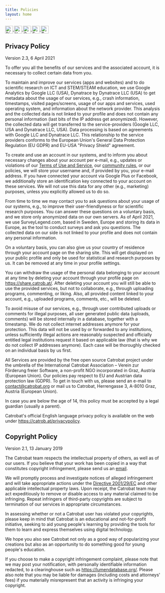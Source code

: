 ```yaml
---
title: Policies
layout: home
---
```


<style>
.btn-logo {
width: 25px;
height: 25px; 
vertical-align: middle;
}
</style>

<a href="https://discord.com/invite/tnsePcW8HY" class="btn">
  <img src="../../assets/images/discord_logo.svg" alt="Discord Logo" class="btn-logo">
</a>
<a href="https://www.youtube.com/" class="btn">
  <img src="../../assets/images/youtube_logo.svg" alt="YouTube Logo" class="btn-logo">
</a>
<a href="https://groups.google.com/g/catrobat" class="btn">
  <img src="../../assets/images/google_logo.svg" alt="Google Group Logo" class="btn-logo">
</a>
<a href="https://www.facebook.com/CatrobatPocketCode" class="btn">
  <img src="../../assets/images/facebook_logo.svg" alt="Facebook Logo" class="btn-logo">
</a>
<a href="https://twitter.com/Pocket_Code" class="btn">
  <img src="../../assets/images/twitter_logo.svg" alt="Twitter Logo" class="btn-logo">
</a>

## Privacy Policy

Version 2.3, 6 April 2021

To offer you all the benefits of our services and the associated account, it is necessary to collect certain data from you.

To maintain and improve our services (apps and websites) and to do scientific research on ICT and STEM/STEAM education, we use Google Analytics by Google LLC (USA), Dynatrace by Dynatrace LLC (USA) to get metadata about the usage of our services, e.g., crash information, timestamps, visited pages/screens, usage of our apps and services, used operating system, and information about the network provider. This analysis and the collected data is not linked to your profile and does not contain any personal information (last bits of the IP address get anonymized). However, the collected data will get transferred to the service-providers (Google LLC, USA and Dynatrace LLC, USA). Data processing is based on agreements with Google LLC and Dynatrace LLC. This relationship to the service providers conforms to the European Union's General Data Protection Regulation (EU GDPR) and EU-USA "Privacy Shield" agreement.

To create and use an account in our systems, and to inform you about necessary changes about your account per e-mail, e.g., updates or violations of our <a href="/docs/terms-of-use">Terms of Use and Service</a>, our <a href="https://share.catrob.at/pocketcode/termsOfUse">community rules</a>, or our policies, we will store your username and, if provided by you, your e-mail address. If you have connected your account via Google Plus or Facebook, we additionally store an identification key connected to your account on these services. We will not use this data for any other (e.g., marketing) purposes, unless you explicitly allowed us to do so.

From time to time we may contact you to ask questions about your usage of our systems, e.g., to improve their user-friendlyness or for scientific research purposes. You can answer these questions on a voluntary basis, and we store only anonymized data on our own servers. As of April 2021, we use SurveyLegend.com, based in Sweden, Europe and storing its data in Europe, as the tool to conduct surveys and ask you questions. The collected data on our side is not linked to your profile and does not contain any personal information.

On a voluntary basis, you can also give us your country of residence through your account page on the sharing site. This will get displayed on your public profile and only be used for statistical and research purposes by us. It can be removed at any time in your profile settings.

You can withdraw the usage of the personal data belonging to your account at any time by deleting your account through your profile page on <a href="https://share.catrob.at/">https://share.catrob.at/</a>. After deleting your account you will still be able to use the provided services, but not to collaborate, e.g., through uploading programs, commenting, or liking. Also, all provided content linked to your account, e.g., uploaded programs, comments, etc., will be deleted.

To avoid misuse of our services, e.g., through user contributed uploads or comments for illegal purposes, all user generated public data (uploads, comments) will be stored internally in a database, together with a timestamp. We do not collect internet addresses anymore for your protection. This data will not be used by or forwarded to any institutions, unless sufficiently illegal actions are reasonably suspected and officially entitled legal institutions request it based on applicable law (that is why we do not collect IP addresses anymore). Each case will be thoroughly checked on an individual basis by us first.

All Services are provided by the free open source Catrobat project under the umbrella of the International Catrobat Association – Verein zur Förderung freier Software, a non-profit NGO incorporated in Graz, Austria (European Union). Our policies pay respect to EU and Austrian data protection law (GDPR). To get in touch with us, please send an e-mail to <a href="mailto:contact@catrobat.org">contact@catrobat.org</a> or mail us to Catrobat, Herrengasse 3, A-8010 Graz, Austria (European Union).

In case you are below the age of 14, this policy must be accepted by a legal guardian (usually a parent).

Catrobat's official English language privacy policy is available on the web under <a href="https://catrob.at/privacypolicy">https://catrob.at/privacypolicy</a>.

## Copyright Policy

Version 2.1, 13 January 2019

The Catrobat team respects the intellectual property of others, as well as of our users. If you believe that your work has been copied in a way that constitutes copyright infringement, please send us an <a href="mailto:webmaster@catrobat.org?subject=Copyright policy">email</a>.

We will promptly process and investigate notices of alleged infringement and will take appropriate actions under the <a href="https://eur-lex.europa.eu/LexUriServ/LexUriServ.do?uri=CELEX:32001L0029:EN:HTML">Directive 2001/29/EC</a> and other applicable intellectual property laws. Upon receipt, the Catrobat team may act expeditiously to remove or disable access to any material claimed to be infringing. Repeat infringers of third-party copyrights are subject to termination of our services in appropriate circumstances.

In assessing whether or not a Catrobat user has violated your copyrights, please keep in mind that Catrobat is an educational and not-for-profit initiative, seeking to aid young people's learning by providing the tools for them to learn and express themselves using digital technology.

We hope you also see Catrobat not only as a good way of popularizing your creations but also as an opportunity to do something good for young people's education.

If you choose to make a copyright infringement complaint, please note that we may post your notification, with personally identifiable information redacted, to a clearinghouse such as <a href="https://lumendatabase.org/">https://lumendatabase.org/</a>. Please also note that you may be liable for damages (including costs and attorneys' fees) if you materially misrepresent that an activity is infringing your copyright.
